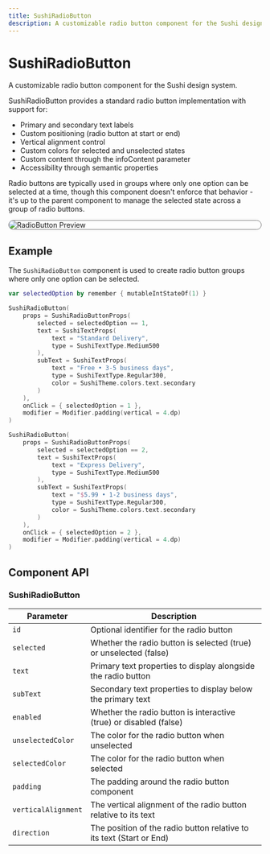 ```yaml
---
title: SushiRadioButton
description: A customizable radio button component for the Sushi design system.
---
```


# SushiRadioButton

A customizable radio button component for the Sushi design system.

SushiRadioButton provides a standard radio button implementation with support for:

- Primary and secondary text labels
- Custom positioning (radio button at start or end)
- Vertical alignment control
- Custom colors for selected and unselected states
- Custom content through the infoContent parameter
- Accessibility through semantic properties

Radio buttons are typically used in groups where only one option can be selected at a time,
though this component doesn't enforce that behavior - it's up to the parent component to
manage the selected state across a group of radio buttons.

<div style="max-width: 800px; max-height: 340px; border-radius: 20px; overflow: hidden; border: 1px solid #777;">
    <img class="component-preview" src="../preview_radiobutton.png" alt="RadioButton Preview">
</div>

## Example

The `SushiRadioButton` component is used to create radio button groups where only one option can be
selected.

```kotlin
var selectedOption by remember { mutableIntStateOf(1) }

SushiRadioButton(
    props = SushiRadioButtonProps(
        selected = selectedOption == 1,
        text = SushiTextProps(
            text = "Standard Delivery",
            type = SushiTextType.Medium500
        ),
        subText = SushiTextProps(
            text = "Free • 3-5 business days",
            type = SushiTextType.Regular300,
            color = SushiTheme.colors.text.secondary
        )
    ),
    onClick = { selectedOption = 1 },
    modifier = Modifier.padding(vertical = 4.dp)
)

SushiRadioButton(
    props = SushiRadioButtonProps(
        selected = selectedOption == 2,
        text = SushiTextProps(
            text = "Express Delivery",
            type = SushiTextType.Medium500
        ),
        subText = SushiTextProps(
            text = "$5.99 • 1-2 business days",
            type = SushiTextType.Regular300,
            color = SushiTheme.colors.text.secondary
        )
    ),
    onClick = { selectedOption = 2 },
    modifier = Modifier.padding(vertical = 4.dp)
)
```

## Component API

### SushiRadioButton

| Parameter                               | Description                      |
|-----------------------------------------|----------------------------------|
| <div class='parameter'>`id`</div>| Optional identifier for the radio button |
| <div class='parameter'>`selected`</div>| Whether the radio button is selected (true) or unselected (false) |
| <div class='parameter'>`text`</div>| Primary text properties to display alongside the radio button |
| <div class='parameter'>`subText`</div>| Secondary text properties to display below the primary text |
| <div class='parameter'>`enabled`</div>| Whether the radio button is interactive (true) or disabled (false) |
| <div class='parameter'>`unselectedColor`</div>| The color for the radio button when unselected |
| <div class='parameter'>`selectedColor`</div>| The color for the radio button when selected |
| <div class='parameter'>`padding`</div>| The padding around the radio button component |
| <div class='parameter'>`verticalAlignment`</div>| The vertical alignment of the radio button relative to its text |
| <div class='parameter'>`direction`</div>| The position of the radio button relative to its text (Start or End) |